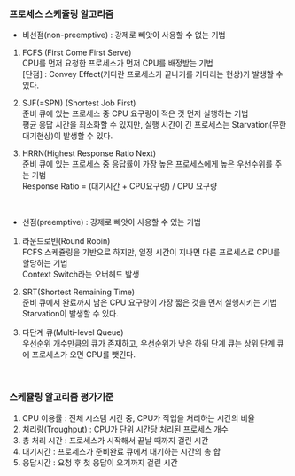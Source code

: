 



### 프로세스 스케쥴링 알고리즘

- 비선점(non-preemptive) : 강제로 빼앗아 사용할 수 없는 기법  
  
1) FCFS (First Come First Serve)  
CPU를 먼저 요청한 프로세스가 먼저 CPU를 배정받는 기법   
[단점] : Convey Effect(커다란 프로세스가 끝나기를 기다리는 현상)가 발생할 수 있다.  
  
2) SJF(=SPN) (Shortest Job First)  
준비 큐에 있는 프로세스 중 CPU 요구량이 적은 것 먼저 실행하는 기법   
평균 응답 시간을 최소화할 수 있지만, 실행 시간이 긴 프로세스는 Starvation(무한대기현상)이 발생할 수 있다.  
  
3) HRRN(Highest Response Ratio Next)  
준비 큐에 있는 프로세스 중 응답률이 가장 높은 프로세스에게 높은 우선수위를 주는 기법  
Response Ratio = (대기시간 + CPU요구량) / CPU 요구량  

<br>
  
- 선점(preemptive) : 강제로 빼앗아 사용할 수 있는 기법  
  
1) 라운드로빈(Round Robin)  
FCFS 스케쥴링을 기반으로 하지만, 일정 시간이 지나면 다른 프로세스로 CPU를 할당하는 기법  
Context Switch라는 오버헤드 발생  
  
2) SRT(Shortest Remaining Time)  
준비 큐에서 완료까지 남은 CPU 요구량이 가장 짧은 것을 먼저 실행시키는 기법  
Starvation이 발생할 수 있다.  
  
3) 다단계 큐(Multi-level Queue)  
우선순위 개수만큼의 큐가 존재하고, 우선순위가 낮은 하위 단계 큐는 상위 단계 큐에 프로세스가 오면 CPU를 뺏긴다.  
  
<br>

### 스케쥴링 알고리즘 평가기준

1) CPU 이용률 : 전체 시스템 시간 중, CPU가 작업을 처리하는 시간의 비율  
2) 처리량(Troughput) : CPU가 단위 시간당 처리된 프로세스 개수  
3) 총 처리 시간 : 프로세스가 시작해서 끝날 때까지 걸린 시간  
4) 대기시간 : 프로세스가 준비완료 큐에서 대기하는 시간의 총 합  
5) 응답시간 : 요청 후 첫 응답이 오기까지 걸린 시간  

<br>



